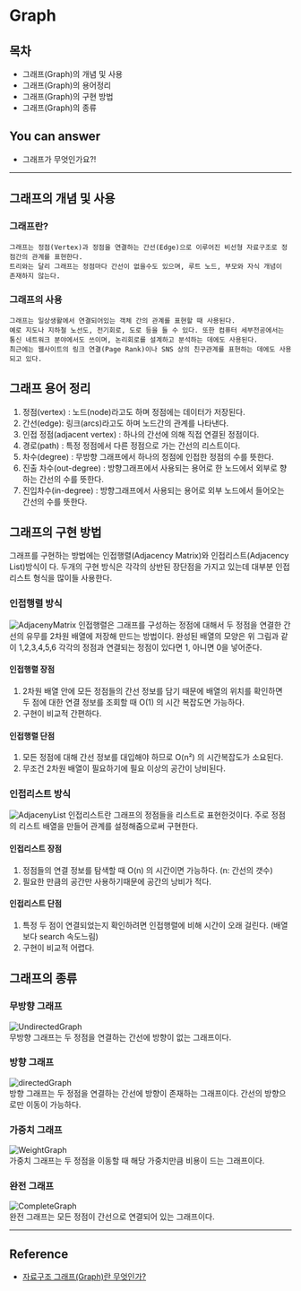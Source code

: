 # Graph
## 목차
- 그래프(Graph)의 개념 및 사용
- 그래프(Graph)의 용어정리
- 그래프(Graph)의 구현 방법
- 그래프(Graph)의 종류

## You can answer
- 그래프가 무엇인가요?!

---
## 그래프의 개념 및 사용

### 그래프란?
    그래프는 정점(Vertex)과 정점을 연결하는 간선(Edge)으로 이루어진 비선형 자료구조로 정점간의 관계를 표현한다.
    트리와는 달리 그래프는 정점마다 간선이 없을수도 있으며, 루트 노드, 부모와 자식 개념이 존재하지 않는다.

### 그래프의 사용
    그래프는 일상생활에서 연결되어있는 객체 간의 관계를 표현할 때 사용된다.
    예로 지도나 지하철 노선도, 전기회로, 도로 등을 들 수 있다. 또한 컴퓨터 세부전공에서는 통신 네트워크 분야에서도 쓰이며, 논리회로를 설계하고 분석하는 데에도 사용된다.
    최근에는 웹사이트의 링크 연결(Page Rank)이나 SNS 상의 친구관계를 표현하는 데에도 사용되고 있다.

## 그래프 용어 정리
  1. 정점(vertex) : 노드(node)라고도 하며 정점에는 데이터가 저장된다.
  2. 간선(edge): 링크(arcs)라고도 하며 노드간의 관계를 나타낸다.
  3. 인접 정점(adjacent vertex) : 하나의 간선에 의해 직접 연결된 정점이다.
  4. 경로(path) : 특정 정점에서 다른 정점으로 가는 간선의 리스트이다.
  5. 차수(degree) : 무방향 그래프에서 하나의 정점에 인접한 정점의 수를 뜻한다.
  6. 진출 차수(out-degree) : 방향그래프에서 사용되는 용어로 한 노드에서 외부로 향하는 간선의 수를 뜻한다.
  7. 진입차수(in-degree) : 방향그래프에서 사용되는 용어로 외부 노드에서 들어오는 간선의 수를 뜻한다.

## 그래프의 구현 방법
그래프를 구현하는 방법에는 인접행렬(Adjacency Matrix)와 인접리스트(Adjacency List)방식이 다. 두개의 구현 방식은 각각의 상반된 장단점을 가지고 있는데 대부분 인접리스트 형식을 많이들 사용한다.

### 인접행렬 방식
![AdjacenyMatrix](img/AdjacencyMatrix.png)
인접행렬은 그래프를 구성하는 정점에 대해서 두 정점을 연결한 간선의 유무를 2차원 배열에 저장해 만드는 방법이다.
완성된 배열의 모양은 위 그림과 같이 1,2,3,4,5,6 각각의 정점과 연결되는 정점이 있다면 1, 아니면 0을 넣어준다.

#### 인접행렬 장점
1. 2차원 배열 안에 모든 정점들의 간선 정보를 담기 때문에 배열의 위치를 확인하면 두 점에 대한 연결 정보를 조회할 때 O(1) 의 시간 복잡도면 가능하다.
2. 구현이 비교적 간편하다.

#### 인접행렬 단점
1. 모든 정점에 대해 간선 정보를 대입해야 하므로 O(n²) 의 시간복잡도가 소요된다.
2. 무조건 2차원 배열이 필요하기에 필요 이상의 공간이 낭비된다.

### 인접리스트 방식
![AdjacenyList](img/AdjacencyList.png)
인접리스트란 그래프의 정점들을 리스트로 표현한것이다.
주로 정점의 리스트 배열을 만들어 관계를 설정해줌으로써 구현한다.

#### 인접리스트 장점
1. 정점들의 연결 정보를 탐색할 때 O(n) 의 시간이면 가능하다. (n: 간선의 갯수)
2. 필요한 만큼의 공간만 사용하기때문에 공간의 낭비가 적다.

#### 인접리스트 단점
1. 특정 두 점이 연결되었는지 확인하려면 인접행렬에 비해 시간이 오래 걸린다. (배열보다 search 속도느림)
2. 구현이 비교적 어렵다.

## 그래프의 종류

### 무방향 그래프
![UndirectedGraph](img/UndirectedGraph.png)<br>
무방향 그래프는 두 정점을 연결하는 간선에 방향이 없는 그래프이다.

### 방향 그래프
![directedGraph](img/directedGraph.png)<br>
방향 그래프는 두 정점을 연결하는 간선에 방향이 존재하는 그래프이다.
간선의 방향으로만 이동이 가능하다.

### 가중치 그래프
![WeightGraph](img/WeightGraph.png)<br>
가중치 그래프는 두 정점을 이동할 때 해당 가중치만큼 비용이 드는 그래프이다.

### 완전 그래프
![CompleteGraph](img/CompleteGraph.png)<br>
완전 그래프는 모든 정점이 간선으로 연결되어 있는 그래프이다.

---
## Reference
- [자료구조 그래프(Graph)란 무엇인가?](https://coding-factory.tistory.com/610)
